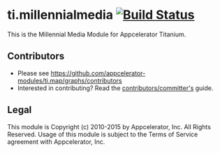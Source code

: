 # ti.millennialmedia [![Build Status](https://api.travis-ci.org/appcelerator-modules/ti.millennialmedia.svg)](https://magnum.travis-ci.com/appcelerator-modules/ti.millennialmedia)

This is the Millennial Media Module for Appcelerator Titanium.

## Contributors

* Please see https://github.com/appcelerator-modules/ti.map/graphs/contributors
* Interested in contributing? Read the [contributors/committer's](https://wiki.appcelerator.org/display/community/Home) guide.

## Legal

This module is Copyright (c) 2010-2015 by Appcelerator, Inc. All Rights Reserved. Usage of this module is subject to
the Terms of Service agreement with Appcelerator, Inc.  
